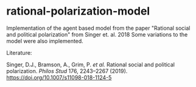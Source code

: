 # rational-polarization-model
Implementation of the agent based model from the paper "Rational social and political polarization" from Singer et. al. 2018
Some variations to the model were also implemented.

Literature: 

Singer, D.J., Bramson, A., Grim, P. *et al.* Rational social and political polarization. *Philos Stud* 176, 2243–2267 (2019). https://doi.org/10.1007/s11098-018-1124-5


